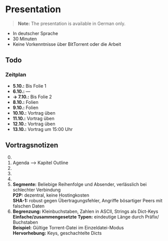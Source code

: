 # Presentation
> **Note:** The presentation is available in German only.

* In deutscher Sprache
* 30 Minuten
* Keine Vorkenntnisse über BitTorrent oder die Arbeit

## Todo
### Zeitplan
* **5.10.:** Bis Folie 1
* **6.10.:** —
* **→ 7.10.:** Bis Folie 2
* **8.10.:** Folien
* **9.10.:** Folien
* **10.10.:** Vortrag üben
* **11.10.:** Vortrag üben
* **12.10.:** Vortrag üben
* **13.10.:** Vortrag um 15:00 Uhr

## Vortragsnotizen
0. 
0. Agenda --> Kapitel Outline
0. 
0. 
0. 
0. **Segmente:** Beliebige Reihenfolge und Absender, verlässlich bei schlechter
   Verbindung  
   **P2P:** dezentral, keine Hostingkosten  
   **SHA-1:** robust gegen Übertragungsfehler, Angriffe bösartiger Peers mit
   falschen Daten
0. **Begrenzung:** Kleinbuchstaben, Zahlen in ASCII, Strings als Dict-Keys  
   **Einfache/zusammengesetzte Typen:** eindeutige Länge durch Präfix/
   Buchstaben  
   **Beispiel:** Gültige Torrent-Datei im Einzeldatei-Modus  
   **Hervorhebung:** Keys, geschachtelte Dicts